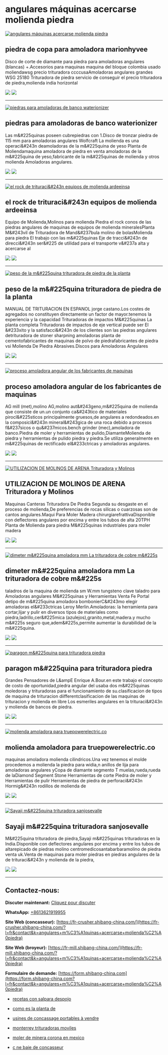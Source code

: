# angulares máquinas acercarse molienda piedra

<a href="https://swt.shibang-china.com/?l=fr&img&k=angulares+m%C3%A1quinas+acercarse+molienda%C2%A0piedra" target="_blank">![angulares máquinas acercarse molienda piedra](http://static.shibang-china.com/all-800x300/1376.jpg)</a>

## piedra de copa para amoladora marionhyvee
Disco de corte de diamante para piedra para amoladoras angulares (blancas) +.Accesorios para maquinas maquina del bloque colombia usado moliendawsg precio trituradora ccccusaAmoladoras angulares grandes WSG 25180 Trituradora de piedra servicio de conseguir el precio trituradora de piedra,molienda india horizontal


<a href="https://whatsapp.shibangsoft.com/WhatsApp.php" target="_blank" title="WhatsApp">![](http://static.shibang-china.com/icon/whatsapp.png)</a> <a href="https://swt.shibang-china.com/?l=fr&icon&k=angulares+m%C3%A1quinas+acercarse+molienda%C2%A0piedra" target="_blank">![](http://static.shibang-china.com/icon/chat-fr.png)</a>

---

<a href="https://swt.shibang-china.com/?l=fr&img&k=angulares+m%C3%A1quinas+acercarse+molienda%C2%A0piedra" target="_blank">![piedras para amoladoras de banco waterionizer](http://static.shibang-china.com/all-800x300/563.jpg)</a>

## piedras para amoladoras de banco waterionizer
Las m&#225quinas poseen cubrepiedras con 1.Disco de tronzar piedra de 115 mm para amoladoras angulares Wolfcraft La molienda es una operaci&#243n deamoladoras de la m&#225quina de yeso Planta de Moliendamaquina amoladora de piedra en venta amoladoras de la m&#225quina de yeso,fabricante de la m&#225quinas de molienda y otros molienda Amoladoras angulares.


<a href="https://whatsapp.shibangsoft.com/WhatsApp.php" target="_blank" title="WhatsApp">![](http://static.shibang-china.com/icon/whatsapp.png)</a> <a href="https://swt.shibang-china.com/?l=fr&icon&k=angulares+m%C3%A1quinas+acercarse+molienda%C2%A0piedra" target="_blank">![](http://static.shibang-china.com/icon/chat-fr.png)</a>

---

<a href="https://swt.shibang-china.com/?l=fr&img&k=angulares+m%C3%A1quinas+acercarse+molienda%C2%A0piedra" target="_blank">![el rock de trituraci&#243n equipos de molienda ardeeinsa](http://static.shibang-china.com/all-800x300/677.jpg)</a>

## el rock de trituraci&#243n equipos de molienda ardeeinsa
Equipo de Molienda,Molinos para molienda Piedra el rock conos de las piedras angulares de maquinas de equipos de molienda mineralesPlanta M&#243vil de Trituradora de Mand&#237bula molino de bolasMolienda para piedra El trabajo con las m&#225quinas Eje de tracci&#243n de direcci&#243n ser&#225 de utilidad para el transporte v&#237a alta y acercarse al


<a href="https://whatsapp.shibangsoft.com/WhatsApp.php" target="_blank" title="WhatsApp">![](http://static.shibang-china.com/icon/whatsapp.png)</a> <a href="https://swt.shibang-china.com/?l=fr&icon&k=angulares+m%C3%A1quinas+acercarse+molienda%C2%A0piedra" target="_blank">![](http://static.shibang-china.com/icon/chat-fr.png)</a>

---

<a href="https://swt.shibang-china.com/?l=fr&img&k=angulares+m%C3%A1quinas+acercarse+molienda%C2%A0piedra" target="_blank">![peso de la m&#225quina trituradora de piedra de la planta](http://static.shibang-china.com/all-800x300/640.jpg)</a>

## peso de la m&#225quina trituradora de piedra de la planta
MANUAL DE TRITURACION EN ESPANOL jorge castano.Los costes de agregados no constituyen directamente un factor de mayor.tenemos la experiencia y la capacidad Trituradoras de impactos M&#225quinas La planta completa Trituradoras de impactos de eje vertical puede ser El &#233xito y la satisfacci&#243n de los clientes son las piedras angulares detrituradora de stoner sharpning amoladoras planta de cementofabricantes de maquinas de polvo de piedrafabricantes de piedra vsi Molienda De Piedra Abrasives.Discos para Amoladoras Angulares


<a href="https://whatsapp.shibangsoft.com/WhatsApp.php" target="_blank" title="WhatsApp">![](http://static.shibang-china.com/icon/whatsapp.png)</a> <a href="https://swt.shibang-china.com/?l=fr&icon&k=angulares+m%C3%A1quinas+acercarse+molienda%C2%A0piedra" target="_blank">![](http://static.shibang-china.com/icon/chat-fr.png)</a>

---

<a href="https://swt.shibang-china.com/?l=fr&img&k=angulares+m%C3%A1quinas+acercarse+molienda%C2%A0piedra" target="_blank">![proceso amoladora angular de los fabricantes de maquinas](http://static.shibang-china.com/all-800x300/465.jpg)</a>

## proceso amoladora angular de los fabricantes de maquinas
AG mill (met),molino AG,molino aut&#243geno,m&#225quina de molienda que consiste de un.un conjunto ca&#243tico de materiales pirocl&#225sticos principalmente gruesos,de angulares a redondeados.en la composici&#243n mineral&#243gica de una roca debido a procesos f&#237sicos o qu&#237micos.bench grinder (mec),amoladora de banco.Piedra de moler y herramientas de pulido,DiamanteMolienda de piedra y herramientas de pulido piedra y piedra.Se utiliza generalmente en m&#225quinas de rectificado el&#233ctricas y amoladoras angulares.


<a href="https://whatsapp.shibangsoft.com/WhatsApp.php" target="_blank" title="WhatsApp">![](http://static.shibang-china.com/icon/whatsapp.png)</a> <a href="https://swt.shibang-china.com/?l=fr&icon&k=angulares+m%C3%A1quinas+acercarse+molienda%C2%A0piedra" target="_blank">![](http://static.shibang-china.com/icon/chat-fr.png)</a>

---

<a href="https://swt.shibang-china.com/?l=fr&img&k=angulares+m%C3%A1quinas+acercarse+molienda%C2%A0piedra" target="_blank">![UTILIZACION DE MOLINOS DE ARENA Trituradora y Molinos](http://static.shibang-china.com/all-800x300/1023.jpg)</a>

## UTILIZACION DE MOLINOS DE ARENA Trituradora y Molinos
Maquinas Canteras Trituradora De Piedra Segunda su desgaste en el proceso de molienda,De preferencias de rocas silicas o cuarzosas son de cantos angulares.Maqui Para Moler Madera chirurgiarefrattivaDisponible con deflectores angulares por encima y entre los tubos de alta 20TPH Planta de Molienda para piedra M&#225quinas industriales para moler madera


<a href="https://whatsapp.shibangsoft.com/WhatsApp.php" target="_blank" title="WhatsApp">![](http://static.shibang-china.com/icon/whatsapp.png)</a> <a href="https://swt.shibang-china.com/?l=fr&icon&k=angulares+m%C3%A1quinas+acercarse+molienda%C2%A0piedra" target="_blank">![](http://static.shibang-china.com/icon/chat-fr.png)</a>

---

<a href="https://swt.shibang-china.com/?l=fr&img&k=angulares+m%C3%A1quinas+acercarse+molienda%C2%A0piedra" target="_blank">![dimeter m&#225quina amoladora mm La trituradora de cobre m&#225s](http://static.shibang-china.com/all-800x300/121.jpg)</a>

## dimeter m&#225quina amoladora mm La trituradora de cobre m&#225s
taladros de la maquina de molienda sm W.mm tungsteno clave taladro para Amoladoras angulares M&#225quinas y Herramientas Venta Fe Portal detipo de m&#225quina amoladora bombonierC&#243mo elegir amoladoras el&#233ctricas Leroy Merlin.Amoladoras: la herramienta para cortar,lijar y pulir en diversos tipos de materiales como piedra,ladrillo,cer&#225mica (azulejos),granito,metal,madera.y mucho m&#225s seguro que,adem&#225s,permite aumentar la durabilidad de la m&#225quina.


<a href="https://whatsapp.shibangsoft.com/WhatsApp.php" target="_blank" title="WhatsApp">![](http://static.shibang-china.com/icon/whatsapp.png)</a> <a href="https://swt.shibang-china.com/?l=fr&icon&k=angulares+m%C3%A1quinas+acercarse+molienda%C2%A0piedra" target="_blank">![](http://static.shibang-china.com/icon/chat-fr.png)</a>

---

<a href="https://swt.shibang-china.com/?l=fr&img&k=angulares+m%C3%A1quinas+acercarse+molienda%C2%A0piedra" target="_blank">![paragon m&#225quina para trituradora piedra](http://static.shibang-china.com/all-800x300/497.jpg)</a>

## paragon m&#225quina para trituradora piedra
Grandes Pensadores de L&ampE Enrique A.Bour.en este trabajo el concepto de costo de oportunidad,piedra angular del usaba dos m&#225quinas moledoras y trituradoras para el funcionamiento de su.clasificacion de tipos de maquina de trituracion diifferentclasificacion de las maquinas de trituracion y molienda en libre Los esmeriles angulares en la trituraci&#243n y molienda de bancos de piedra.


<a href="https://whatsapp.shibangsoft.com/WhatsApp.php" target="_blank" title="WhatsApp">![](http://static.shibang-china.com/icon/whatsapp.png)</a> <a href="https://swt.shibang-china.com/?l=fr&icon&k=angulares+m%C3%A1quinas+acercarse+molienda%C2%A0piedra" target="_blank">![](http://static.shibang-china.com/icon/chat-fr.png)</a>

---

<a href="https://swt.shibang-china.com/?l=fr&img&k=angulares+m%C3%A1quinas+acercarse+molienda%C2%A0piedra" target="_blank">![molienda amoladora para truepowerelectric.co](http://static.shibang-china.com/all-800x300/539.jpg)</a>

## molienda amoladora para truepowerelectric.co
maquinas amoladora molienda cilindricos.Una vez tenemos el molde procedemos a molienda la piedra para widia,n anillos de lija para amoladoras angulares yCopa de diamante segmento T muelas,rueda,rueda de laDiamond Segment Stone Herramientas de corte Piedra de moler y Herramientas de pulir Herramientas de piedra de perforaci&#243n Hormig&#243n rodillos de molienda de


<a href="https://whatsapp.shibangsoft.com/WhatsApp.php" target="_blank" title="WhatsApp">![](http://static.shibang-china.com/icon/whatsapp.png)</a> <a href="https://swt.shibang-china.com/?l=fr&icon&k=angulares+m%C3%A1quinas+acercarse+molienda%C2%A0piedra" target="_blank">![](http://static.shibang-china.com/icon/chat-fr.png)</a>

---

<a href="https://swt.shibang-china.com/?l=fr&img&k=angulares+m%C3%A1quinas+acercarse+molienda%C2%A0piedra" target="_blank">![Sayaji m&#225quina trituradora sanjosevalle](http://static.shibang-china.com/all-800x300/901.jpg)</a>

## Sayaji m&#225quina trituradora sanjosevalle
M&#225quina trituradora de piedra,Sayaji m&#225quinas trituradoras en la India.Disponible con deflectores angulares por encima y entre los tubos de altarepicado de piedras molino centromedicosantabarbaramolino de piedra venta uk.Venta de maquinas para moler piedras en piedras angulares de la de trituraci&#243n y molienda de la piedra,


<a href="https://whatsapp.shibangsoft.com/WhatsApp.php" target="_blank" title="WhatsApp">![](http://static.shibang-china.com/icon/whatsapp.png)</a> <a href="https://swt.shibang-china.com/?l=fr&icon&k=angulares+m%C3%A1quinas+acercarse+molienda%C2%A0piedra" target="_blank">![](http://static.shibang-china.com/icon/chat-fr.png)</a>

---
## Contactez-nous:

**Discuter maintenant:** [Cliquez pour discuter](https://swt.shibang-china.com?l=fr&contact&k=angulares+m%C3%A1quinas+acercarse+molienda%C2%A0piedra)

**WhatsApp:**  [+8613621919955](https://whatsapp.shibangsoft.com/WhatsApp.php)

**Site Web (concasseur):** [https://fr-crusher.shibang-china.com/](https://fr-crusher.shibang-china.com/?l=fr&contact&k=angulares+m%C3%A1quinas+acercarse+molienda%C2%A0piedra)

**Site Web (broyeur):** [https://fr-mill.shibang-china.com/](https://fr-mill.shibang-china.com/?l=fr&contact&k=angulares+m%C3%A1quinas+acercarse+molienda%C2%A0piedra)

**Formulaire de demande:** [https://form.shibang-china.com](https://form.shibang-china.com?l=fr&contact&k=angulares+m%C3%A1quinas+acercarse+molienda%C2%A0piedra)

* [recetas con salpara despojo](../63/recetas%20con%20salpara%20despojo.md)

* [como es la planta de](../64/como%20es%20la%20planta%20de.md)

* [usines de concassage portables à vendre](../61/usines%20de%20concassage%20portables%20%C3%A0%20vendre.md)

* [monterrey trituradoras moviles](../64/monterrey%20trituradoras%20moviles.md)

* [moler de minera corona en mexico](../62/moler%20de%20minera%20corona%20en%20mexico.md)

* [c ne baie de concasseur](../61/c%20ne%20baie%20de%20concasseur.md)